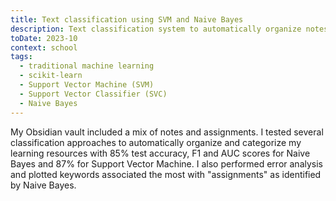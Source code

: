 ```yaml
---
title: Text classification using SVM and Naive Bayes
description: Text classification system to automatically organize notes using SVM and Naive Bayes with 87% accuracy.
toDate: 2023-10
context: school
tags:
  - traditional machine learning
  - scikit-learn
  - Support Vector Machine (SVM)
  - Support Vector Classifier (SVC)
  - Naive Bayes
---
```


My Obsidian vault included a mix of notes and assignments. I tested several classification approaches to automatically organize and categorize my learning resources with 85% test accuracy, F1 and AUC scores for Naive Bayes and 87% for Support Vector Machine. I also performed error analysis and plotted keywords associated the most with "assignments" as identified by Naive Bayes.

